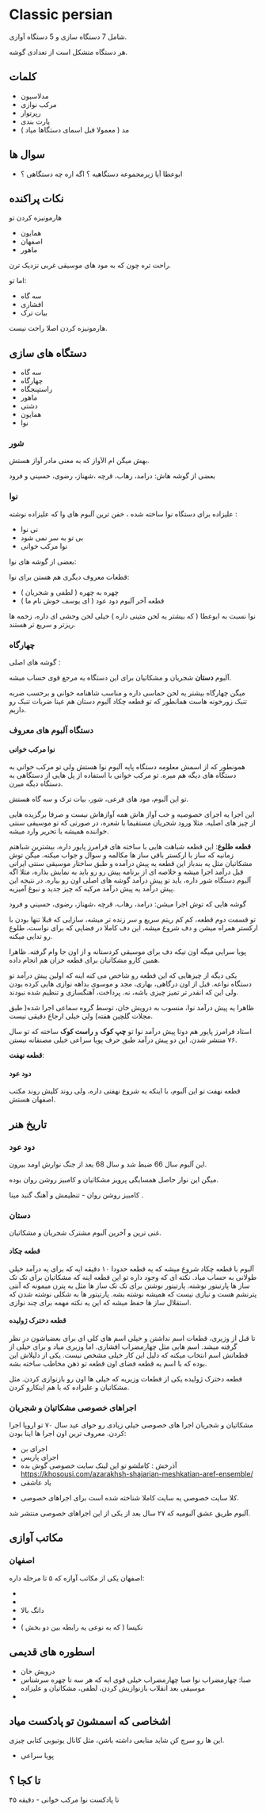 # Classic persian

شامل 7 دستگاه سازی و 5 دستگاه آوازی. 

هر دستگاه متشکل است از تعدادی گوشه. 

## کلمات

- مدلاسیون 
- مرکب نوازی
- رپرتوار
- پارت بندی
- مد ( معمولا قبل اسمای دستگاها میاد )

## سوال ها 

- ابوعطا آیا زیرمجموعه دستگاهیه ؟ اگه اره چه دستگاهی ؟
  

## نکات پراکنده 

هارمونیزه کردن تو 
- همایون 
- اصفهان 
- ماهور 

راحت تره چون که به مود های موسیقی غربی نزدیک ترن.

اما تو:
- سه گاه 
- افشاری 
- بیات ترک 

هارمونیزه کردن اصلا راحت نیست. 

## دستگاه های سازی

- سه گاه
- چهارگاه
- راستپنجگاه 
- ماهور 
- دشتی
- همایون
- نوا

### شور

بهش میگن ام الآواز که به معنی مادر آواز هستش. 

بعضی از گوشه هاش: درامد، رهاب، قرچه ،شهناز، رضوی، حسینی و فرود

### نوا 

علیزاده برای دستگاه نوا ساخته شده ، خفن ترین آلبوم های وا که علیزاده نوشته : 
- نی نوا 
- بی تو به سر نمی شود
- نوا مرکب خوانی 

بعضی از گوشه های نوا: 

قطعات معروف دیگری هم هستن برای نوا:
- چهره به چهره ( لطفی و شجریان )
- قطعه آخر آلبوم دود عود ( ای یوسف خوش نام ما )

نوا نسبت به ابوعطا ( که بیشتر یه لحن متینی داره ) خیلی لحن وحشی ای داره، زخمه ها ریزتر و سریع تر هستند. 

### چهارگاه 

گوشه های اصلی : 


آلبوم **دستان** شجریان و مشکاتیان برای این دستگاه یه مرجع قوی حساب میشه. 

میگن چهارگاه بیشتر یه لحن حماسی داره و مناسب شاهنامه خوانی و برحسب ضربه تنبک زورخونه هاست همانطور که تو قطعه چکاد آلبوم دستان هم عینا ضربات تنبک رو داریم. 

### دستگاه آلبوم های معروف

#### نوا مرکب خوانی

همونطور که از اسمش معلومه دستگاه پایه آلبوم نوا هستش ولی تو مرکب خوانی به دستگاه های دیگه هم میره. تو مرکب خوانی با استفاده 
از پل هایی از دستگاهی به دستگاه دیگه میرن. 

تو این آلبوم، مود های فرعی، شور، بیات ترک و سه گاه هستش. 

این اجرا یه اجرای خصوصیه و خب آواز هاش همه آوازهاش نیست و صرفا برگزیده هایی از چیز های اصلیه. مثلا ورود شجریان مستقیما با شعره، در صورتی که تو موسیقی سنتی خواننده همیشه با تحریر وارد میشه. 

**قطعه طلوع**: این قطعه شباهت هایی با ساخته های فرامرز پایور داره، بیشترین شباهتم زمانیه که ساز با  ارکستر باقی ساز ها مکالمه و سوال و جواب میکنه. 
میگن توش مشکاتیان مثل یه بندباز
این قطعه یه پیش درآمده و طبق ساختار موسیقی سنتی ایرانی قبل درآمد اجرا میشه و خلاصه ای از برنامه پیش رو رو باید به نمایش بذاره، مثلا اگه آلبوم دستگاه شور داره، باید تو پیش درآمد گوشه های اصلی اون رو بیاره. در نتیجه این پیش درآمد یه پیش درآمد مرکبه که چیز جدید و نبوغ آمیزیه. 

گوشه هایی که توش اجرا میشن: درامد، رهاب، قرچه ،شهناز، رضوی، حسینی و فرود

تو قسمت دوم قطعه، کم کم ریتم سریع و سر زنده تر میشه، سازایی که قبلا تنها بودن با ارکستر همراه میشن و دف شروع میشه. این دف کاملا در فضایی که برای نواست، طلوع رو تدایی میکنه. 

پویا سرایی میگه اون تیکه دف برای موسیقی کردستانه و از اون جا وام گرفته. ظاهرا همین کارو مشکاتیان برای قطعه خزان هم انجام داده. 

 یکی دیگه از چیزهایی که این قطعه رو شاخص می کنه اینه که اولین پیش درآمد تو دستگاه نواعه. قبل از اون درگاهی، بهاری، مجد و موسوی بداهه نوازی هایی کرده بودن ولی این که انقدر تر تمیز چیزی باشه، نه. پرداخت، آهنگسازی و تنظیم شده نبودند.

ظاهرا یه پیش درآمد نوا، منسوب به درویش خان، توسط گروه سماعی اجرا شده‌( طبق مجلات گلچین‌ هفته) ولی خیلی ارجاع دقیقی نیست.

استاد فرامرز پایور هم دوتا پیش درآمد نوا تو **چپ کوک** و **راست کوک** ساخته که تو سال ۷۶ منتشر شدن. این دو پیش درآمد طبق حرف پویا سراعی خیلی مصنفانه نیستن. 

**قطعه نهفت**:

#### دود عود

قطعه نهفت تو این آلبوم، با اینکه یه شروع نهفتی داره، ولی روند کلیش روند مکتب اصفهان هستش. 


## تاریخ هنر

### دود عود

این آلبوم سال 66 ضبط شد و سال 68 بعد از جنگ نوارش اومد بیرون. 

میگن این نوار حاصل همسایگی پرویز مشکاتیان و کامبیز روشن روان بوده. 

کامبیز روشن روان - تنظیمش و آهنگ گنبد مینا .

### دستان 

غنی ترین و آخرین آلبوم مشترک شجریان و مشکاتیان. 

#### قطعه چکاد
آلبوم با قطعه چکاد شروع میشه که یه قطعه حدودا ۱۰ دقیقه ایه که برای یه درآمد خیلی طولانی به حساب میاد. نکته ای که وجود داره تو این قطعه اینه که مشکاتیان برای تک تک ساز ها پارتیتور نوشته. پارتیتور نوشتن برای تک تک ساز ها مثل یه پترن میمونه که آنتی پترنشم هست و نیازی نیست که همیشه نوشته بشه. پارتیتور ها به شکلی نوشته شدن که استقلال ساز ها حفظ میشه که این یه نکته مهمه برای چند نوازی. 


#### قطعه دخترک ژولیده
تا قبل از وزیری، قطعات اسم نداشتن و خیلی اسم های کلی ای برای بعضیاشون در نظر گرفته میشد. اسم هایی مثل چهارمضراب افشاری. اما وزیری میاد و برای خیلی از قطعاتش اسم انتخاب میکنه که دلیل این کار خیلی مشخص نیست. یکی از دلیلاش این بوده که با اسم یه قطعه فضای اون قطعه تو ذهن مخاطب ساخته بشه. 

قطعه دخترک ژولیده یکی از قطعات وزیریه که خیلی ها اون رو بازنوازی کردن. مثل مشکاتیان و علیزاده که با هم اینکارو کردن. 

### اجراهای خصوصی مشکاتیان و شجریان 
مشکاتیان و شجریان اجرا های خصوصی خیلی زیادی رو حوای عید سال ۷۰ تو اروپا اجرا کردن. معروف ترین اون اجرا ها اینا بودن:‌
- اجرای بن
- اجرای پاریس
- آذرخش : کاملشو تو این لینک سایت خصوصی گوش بده https://khosousi.com/azarakhsh-shajarian-meshkatian-aref-ensemble/
- یاد عاشقی

* کلا سایت خصوصی یه سایت کاملا شناخته شده است برای اجراهای خصوصی. 

آلبوم طریق عشق آلبومیه که ۲۷ سال بعد از یکی از این اجراهای خصوصی منتشر شد. 

## مکاتب آوازی 
### اصفهان 
اصفهان یکی از مکاتب آوازه که ۵ تا مرحله داره:

-
-
- دانگ بالا
- 
- نکیسا ( که به نوعی یه رابطه بین دو بخش )

## اسطوره های قدیمی
- درویش خان
- صبا: چهارمضراب نوا صبا چهارمضراب خیلی قوی ایه که هر سه تا چهره سرشناس موسیقی بعد انقلاب بازنوازیش کردن، لطفی، مشکاتیان و علیزاده
- 

## اشخاصی که اسمشون تو پادکست میاد

این ها رو سرچ کن شاید منابعی داشته باشن، مثل کانال یوتیوبی کتابی چیزی. 

- پویا سراعی

## تا کجا ؟

تا پادکست نوا مرکب خوانی - دقیقه ۴۵ 
